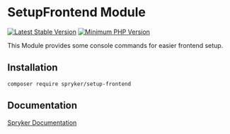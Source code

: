 # SetupFrontend Module
[![Latest Stable Version](https://poser.pugx.org/spryker/setup-frontend/v/stable.svg)](https://packagist.org/packages/spryker/setup-frontend)
[![Minimum PHP Version](https://img.shields.io/badge/php-%3E%3D%208.3-8892BF.svg)](https://php.net/)

This Module provides some console commands for easier frontend setup.

## Installation

```
composer require spryker/setup-frontend
```

## Documentation

[Spryker Documentation](https://docs.spryker.com)
